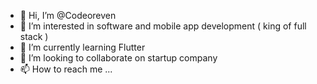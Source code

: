- 👋 Hi, I’m @Codeoreven
- 👀 I’m interested in software and mobile app development ( king of full stack )
- 🌱 I’m currently learning Flutter
- 💞️ I’m looking to collaborate on startup company
- 📫 How to reach me ...

<!---
Codeoreven/Codeoreven is a ✨ special ✨ repository because its `README.md` (this file) appears on your GitHub profile.
You can click the Preview link to take a look at your changes.
--->
